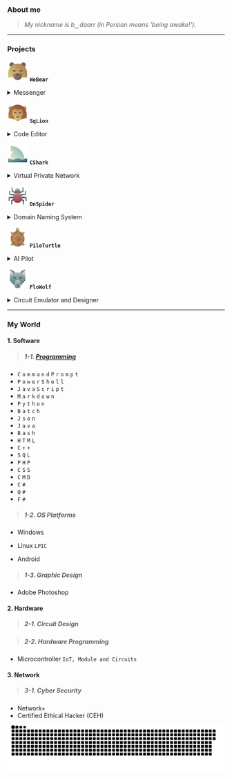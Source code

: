 ### **About me**

> *My nickname is b‿daarr (in Persian means 'being awake!').*

---

### **Projects**

![bear](https://github.com/xqb-dpx/xqb-dpx/blob/main/img/icons/bear.png) **`WeBear`**
<details><summary>Messenger</summary>
</details>

![lion](https://github.com/xqb-dpx/xqb-dpx/blob/main/img/icons/lion.png) **`SqLion`**
<details><summary>Code Editor</summary>
</details>

![shark](https://github.com/xqb-dpx/xqb-dpx/blob/main/img/icons/shark.png) **`CShark`**
<details><summary>Virtual Private Network</summary>
</details>

![spider](https://github.com/xqb-dpx/xqb-dpx/blob/main/img/icons/spider.png) **`DnSpider`**
<details><summary>Domain Naming System</summary>
</details>

![turtle](https://github.com/xqb-dpx/xqb-dpx/blob/main/img/icons/turtle.png) **`PiloTurtle`**
<details><summary>AI Pilot</summary>
</details>


![wolf](https://github.com/xqb-dpx/xqb-dpx/blob/main/img/icons/wolf.png) **`FloWolf`**
<details><summary>Circuit Emulator and Designer</summary>
</details>

---

### **My World**

#### 1. **Software**
   
> ##### 1-1. [Programming](https://github.com/xqb-dpx/xqb-dpx/blob/main/LANGUAGES.md)

- `C` `o` `m` `m` `a` `n` `d` `P` `r` `o` `m` `p` `t`
- `P` `o` `w` `e` `r` `S` `h` `e` `l` `l`
- `J` `a` `v` `a` `S` `c` `r` `i` `p` `t`
- `M` `a` `r` `k` `d` `o` `w` `n`
- `P` `y` `t` `h` `o` `n`
- `B` `a` `t` `c` `h`
- `J` `s` `o` `n`
- `J` `a` `v` `a`
- `B` `a` `s` `h`
- `H` `T` `M` `L`
- `C` `+` `+`
- `S` `Q` `L`
- `P` `H` `P`
- `C` `S` `S`
- `C` `M` `D`
- `C` `#`
- `Q` `#`
- `F` `#`

> ##### 1-2. OS Platforms

- Windows

- Linux `LPIC`

- Android

> ##### 1-3. Graphic Design

- Adobe Photoshop

#### 2. **Hardware**

> ##### 2-1. Circuit Design

> ##### 2-2. Hardware Programming

- Microcontroller `IoT, Module and Circuits`

#### 3. **Network**

> ##### 3-1. Cyber Security

- Network+
- Certified Ethical Hacker (CEH)

![bear](https://github.com/xqb-dpx/xqb-dpx/blob/main/img/footer.svg)
